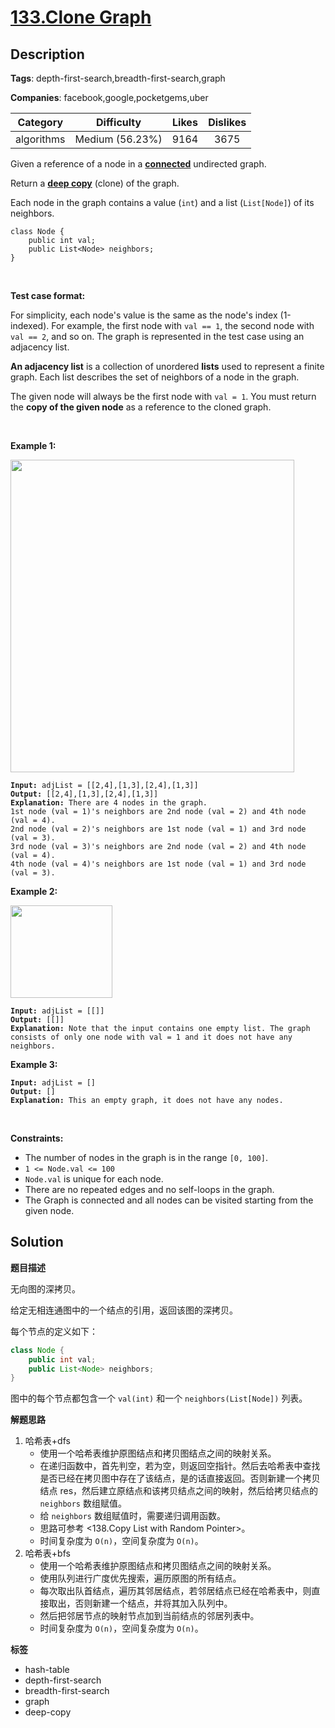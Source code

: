 # [133.Clone Graph](https://leetcode.com/problems/clone-graph/description/)

## Description

**Tags**: depth-first-search,breadth-first-search,graph

**Companies**: facebook,google,pocketgems,uber

|  Category  |   Difficulty    | Likes | Dislikes |
| :--------: | :-------------: | :---: | :------: |
| algorithms | Medium (56.23%) | 9164  |   3675   |

<p>Given a reference of a node in a <strong><a href="https://en.wikipedia.org/wiki/Connectivity_(graph_theory)#Connected_graph" target="_blank">connected</a></strong> undirected graph.</p>
<p>Return a <a href="https://en.wikipedia.org/wiki/Object_copying#Deep_copy" target="_blank"><strong>deep copy</strong></a> (clone) of the graph.</p>
<p>Each node in the graph contains a value (<code>int</code>) and a list (<code>List[Node]</code>) of its neighbors.</p>
<pre><code>class Node {
    public int val;
    public List&lt;Node&gt; neighbors;
}</code></pre>
<p>&nbsp;</p>
<p><strong>Test case format:</strong></p>
<p>For simplicity, each node&#39;s value is the same as the node&#39;s index (1-indexed). For example, the first node with <code>val == 1</code>, the second node with <code>val == 2</code>, and so on. The graph is represented in the test case using an adjacency list.</p>
<p><b>An adjacency list</b> is a collection of unordered <b>lists</b> used to represent a finite graph. Each list describes the set of neighbors of a node in the graph.</p>
<p>The given node will always be the first node with <code>val = 1</code>. You must return the <strong>copy of the given node</strong> as a reference to the cloned graph.</p>
<p>&nbsp;</p>
<p><strong class="example">Example 1:</strong></p>
<img alt="" src="https://assets.leetcode.com/uploads/2019/11/04/133_clone_graph_question.png" style="width: 454px; height: 500px;" />
<pre><code><strong>Input:</strong> adjList = [[2,4],[1,3],[2,4],[1,3]]
<strong>Output:</strong> [[2,4],[1,3],[2,4],[1,3]]
<strong>Explanation:</strong> There are 4 nodes in the graph.
1st node (val = 1)&#39;s neighbors are 2nd node (val = 2) and 4th node (val = 4).
2nd node (val = 2)&#39;s neighbors are 1st node (val = 1) and 3rd node (val = 3).
3rd node (val = 3)&#39;s neighbors are 2nd node (val = 2) and 4th node (val = 4).
4th node (val = 4)&#39;s neighbors are 1st node (val = 1) and 3rd node (val = 3).</code></pre>
<p><strong class="example">Example 2:</strong></p>
<img alt="" src="https://assets.leetcode.com/uploads/2020/01/07/graph.png" style="width: 163px; height: 148px;" />
<pre><code><strong>Input:</strong> adjList = [[]]
<strong>Output:</strong> [[]]
<strong>Explanation:</strong> Note that the input contains one empty list. The graph consists of only one node with val = 1 and it does not have any neighbors.</code></pre>
<p><strong class="example">Example 3:</strong></p>
<pre><code><strong>Input:</strong> adjList = []
<strong>Output:</strong> []
<strong>Explanation:</strong> This an empty graph, it does not have any nodes.</code></pre>
<p>&nbsp;</p>
<p><strong>Constraints:</strong></p>
<ul>
  <li>The number of nodes in the graph is in the range <code>[0, 100]</code>.</li>
  <li><code>1 &lt;= Node.val &lt;= 100</code></li>
  <li><code>Node.val</code> is unique for each node.</li>
  <li>There are no repeated edges and no self-loops in the graph.</li>
  <li>The Graph is connected and all nodes can be visited starting from the given node.</li>
</ul>

## Solution

**题目描述**

无向图的深拷贝。

给定无相连通图中的一个结点的引用，返回该图的深拷贝。

每个节点的定义如下：

```java
class Node {
    public int val;
    public List<Node> neighbors;
}
```

图中的每个节点都包含一个 `val(int)` 和一个 `neighbors(List[Node])` 列表。

**解题思路**

1. 哈希表+dfs
   - 使用一个哈希表维护原图结点和拷贝图结点之间的映射关系。
   - 在递归函数中，首先判空，若为空，则返回空指针。然后去哈希表中查找是否已经在拷贝图中存在了该结点，是的话直接返回。否则新建一个拷贝结点 res，然后建立原结点和该拷贝结点之间的映射，然后给拷贝结点的 `neighbors` 数组赋值。
   - 给 `neighbors` 数组赋值时，需要递归调用函数。
   - 思路可参考 <138.Copy List with Random Pointer>。
   - 时间复杂度为 `O(n)`，空间复杂度为 `O(n)`。
2. 哈希表+bfs
   - 使用一个哈希表维护原图结点和拷贝图结点之间的映射关系。
   - 使用队列进行广度优先搜索，遍历原图的所有结点。
   - 每次取出队首结点，遍历其邻居结点，若邻居结点已经在哈希表中，则直接取出，否则新建一个结点，并将其加入队列中。
   - 然后把邻居节点的映射节点加到当前结点的邻居列表中。
   - 时间复杂度为 `O(n)`，空间复杂度为 `O(n)`。

**标签**

- hash-table
- depth-first-search
- breadth-first-search
- graph
- deep-copy
